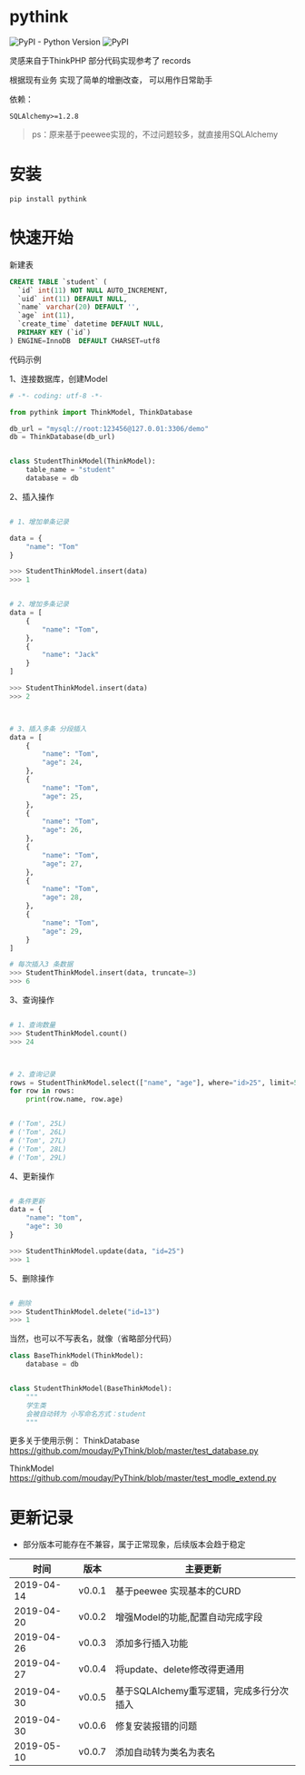 # pythink

![PyPI - Python Version](https://img.shields.io/pypi/pyversions/pythink.svg)
![PyPI](https://img.shields.io/pypi/v/pythink.svg)

灵感来自于ThinkPHP
部分代码实现参考了 records

根据现有业务 实现了简单的增删改查， 可以用作日常助手

依赖：
```
SQLAlchemy>=1.2.8
```
> ps：原来基于peewee实现的，不过问题较多，就直接用SQLAlchemy

# 安装
```
pip install pythink
```

# 快速开始

新建表
```sql
CREATE TABLE `student` (
  `id` int(11) NOT NULL AUTO_INCREMENT,
  `uid` int(11) DEFAULT NULL,
  `name` varchar(20) DEFAULT '',
  `age` int(11),
  `create_time` datetime DEFAULT NULL,
  PRIMARY KEY (`id`)
) ENGINE=InnoDB  DEFAULT CHARSET=utf8
```

代码示例

1、连接数据库，创建Model
```python
# -*- coding: utf-8 -*-

from pythink import ThinkModel, ThinkDatabase

db_url = "mysql://root:123456@127.0.01:3306/demo"
db = ThinkDatabase(db_url)


class StudentThinkModel(ThinkModel):
    table_name = "student"
    database = db

```

2、插入操作
```python

# 1、增加单条记录

data = {
    "name": "Tom"
}

>>> StudentThinkModel.insert(data)
>>> 1


# 2、增加多条记录
data = [
    {
        "name": "Tom",
    },
    {
        "name": "Jack"
    }
]

>>> StudentThinkModel.insert(data)
>>> 2



# 3、插入多条 分段插入
data = [
    {
        "name": "Tom",
        "age": 24,
    },
    {
        "name": "Tom",
        "age": 25,
    },
    {
        "name": "Tom",
        "age": 26,
    },
    {
        "name": "Tom",
        "age": 27,
    },
    {
        "name": "Tom",
        "age": 28,
    },
    {
        "name": "Tom",
        "age": 29,
    }
]

# 每次插入3 条数据
>>> StudentThinkModel.insert(data, truncate=3)
>>> 6
```

3、查询操作
```python

# 1、查询数量
>>> StudentThinkModel.count()
>>> 24



# 2、查询记录
rows = StudentThinkModel.select(["name", "age"], where="id>25", limit=5)
for row in rows:
    print(row.name, row.age)


# ('Tom', 25L)
# ('Tom', 26L)
# ('Tom', 27L)
# ('Tom', 28L)
# ('Tom', 29L)

```

4、更新操作
```python

# 条件更新
data = {
    "name": "tom",
    "age": 30
}

>>> StudentThinkModel.update(data, "id=25")
>>> 1

```

5、删除操作
```python

# 删除
>>> StudentThinkModel.delete("id=13")
>>> 1

```

当然，也可以不写表名，就像（省略部分代码）

```python
class BaseThinkModel(ThinkModel):
    database = db


class StudentThinkModel(BaseThinkModel):
    """
    学生类
    会被自动转为 小写命名方式：student
    """

```


更多关于使用示例：
ThinkDatabase
https://github.com/mouday/PyThink/blob/master/test_database.py

ThinkModel
https://github.com/mouday/PyThink/blob/master/test_modle_extend.py

# 更新记录
* 部分版本可能存在不兼容，属于正常现象，后续版本会趋于稳定

|时间 | 版本 | 主要更新|
|-|-|-|
|2019-04-14 | v0.0.1 | 基于peewee 实现基本的CURD |
|2019-04-20 | v0.0.2 | 增强Model的功能,配置自动完成字段 |
|2019-04-26 | v0.0.3 | 添加多行插入功能 |
|2019-04-27 | v0.0.4 | 将update、delete修改得更通用 |
|2019-04-30 | v0.0.5 | 基于SQLAlchemy重写逻辑，完成多行分次插入 |
|2019-04-30 | v0.0.6 | 修复安装报错的问题 |
|2019-05-10 | v0.0.7 | 添加自动转为类名为表名 |
